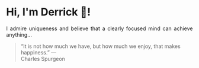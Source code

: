 # Hi, I'm Derrick 👋!
<p align="justify">I admire uniqueness and believe that a clearly focused mind can achieve anything...</p> 
<!-- #quote-start -->
<blockquote>&ldquo;It is not how much we have, but how much we enjoy, that makes happiness.&rdquo; &mdash; <footer>Charles Spurgeon</footer></blockquote>
<!-- #quote-end -->
